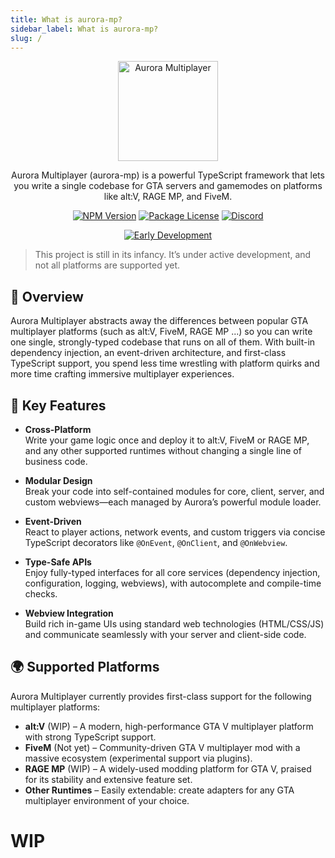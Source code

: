 ```yaml
---
title: What is aurora-mp?
sidebar_label: What is aurora-mp?
slug: /
---
```


<p align="center">
	<img src="https://i.postimg.cc/vZr8prX3/logo-3.png" alt="Aurora Multiplayer" width="160" />
</p>

<p align="center">
Aurora Multiplayer (aurora-mp) is a powerful TypeScript framework that lets you write a single codebase for GTA servers and gamemodes on platforms like alt:V, RAGE MP, and FiveM.
</p>

<p align="center">
	<a href="https://www.npmjs.com/~aurora-mp" target="_blank"><img src="https://img.shields.io/npm/v/@aurora-mp/core.svg" alt="NPM Version" /></a>
	<a href="https://www.npmjs.com/~aurora-mp" target="_blank"><img src="https://img.shields.io/npm/l/@aurora-mp/core.svg" alt="Package License" /></a>
	<a href="https://discord.gg/Jv95ygPSNY" target="_blank"><img src="https://img.shields.io/badge/discord-online-brightgreen.svg" alt="Discord"/></a>
</p>

<p align="center">
	<a href="#"><img src="https://img.shields.io/badge/⚠️-Early%20Development-yellow?style=for-the-badge" alt="Early Development"/></a>
</p>

> This project is still in its infancy. It’s under active development, and not all platforms are supported yet.

## 🚀 Overview

Aurora Multiplayer abstracts away the differences between popular GTA multiplayer platforms (such as alt:V, FiveM, RAGE MP ...) so you can write one single, strongly-typed codebase that runs on all of them.
With built-in dependency injection, an event-driven architecture, and first-class TypeScript support, you spend less time wrestling with platform quirks and more time crafting immersive multiplayer experiences.

## 🔑 Key Features

- **Cross-Platform**  
  Write your game logic once and deploy it to alt:V, FiveM or RAGE MP, and any other supported runtimes without changing a single line of business code.

- **Modular Design**  
  Break your code into self-contained modules for core, client, server, and custom webviews—each managed by Aurora’s powerful module loader.

- **Event-Driven**  
  React to player actions, network events, and custom triggers via concise TypeScript decorators like `@OnEvent`, `@OnClient`, and `@OnWebview`.

- **Type-Safe APIs**  
  Enjoy fully-typed interfaces for all core services (dependency injection, configuration, logging, webviews), with autocomplete and compile-time checks.

- **Webview Integration**  
  Build rich in-game UIs using standard web technologies (HTML/CSS/JS) and communicate seamlessly with your server and client-side code.

## 🌍 Supported Platforms

Aurora Multiplayer currently provides first-class support for the following multiplayer platforms:

- **alt:V** (WIP) – A modern, high-performance GTA V multiplayer platform with strong TypeScript support.
- **FiveM** (Not yet) – Community-driven GTA V multiplayer mod with a massive ecosystem (experimental support via plugins).
- **RAGE MP** (WIP) – A widely-used modding platform for GTA V, praised for its stability and extensive feature set.
- **Other Runtimes** – Easily extendable: create adapters for any GTA multiplayer environment of your choice.

# WIP
